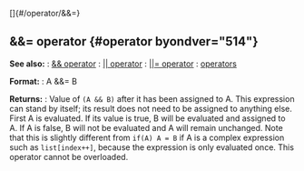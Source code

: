 []{#/operator/&&=}
  ## &&= operator {#operator byondver="514"}
  **See also:**
  :   [&& operator](ref/operator/&&)
  :   [\|\| operator](ref/operator/%7C%7C)
  :   [\|\|= operator](ref/operator/%7C%7C=)
  :   [operators](ref/operator)
  <!-- -->
  **Format:**
  :   A &&= B
  <!-- -->
  **Returns:**
  :   Value of `(A && B)` after it has been assigned to A. This expression
      can stand by itself; its result does not need to be assigned to
      anything else.
  First A is evaluated. If its value is true, B will be evaluated and
  assigned to A. If A is false, B will not be evaluated and A will remain
  unchanged.
  Note that this is slightly different from `if(A) A = B` if A is a
  complex expression such as `list[index++]`, because the expression is
  only evaluated once.
  This operator cannot be overloaded.